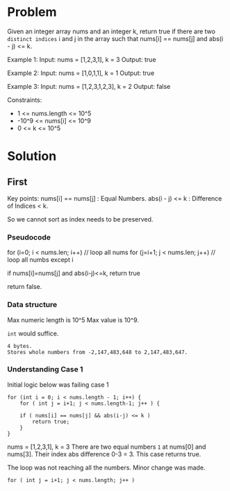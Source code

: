 # Problem
Given an integer array nums and an integer k,
return true if there are two `distinct indices` 
i and j in the array such that nums[i] == nums[j] 
and abs(i - j) <= k.

Example 1:
Input: nums = [1,2,3,1], k = 3
Output: true

Example 2:
Input: nums = [1,0,1,1], k = 1
Output: true

Example 3:
Input: nums = [1,2,3,1,2,3], k = 2
Output: false

Constraints:
- 1 <= nums.length <= 10^5
- -10^9 <= nums[i] <= 10^9
- 0 <= k <= 10^5


# Solution
## First

Key points:
nums[i] == nums[j] : Equal Numbers.
abs(i - j) <= k : Difference of Indices < k.

So we cannot sort as index needs to be preserved.

### Pseudocode

for (i=0; i < nums.len; i++) // loop all nums
for (j=i+1; j < nums.len; j++) // loop all numbs except i  

if nums[i]=nums[j] and abs(i-j)<=k, return true

return false.

### Data structure
Max numeric length is  10^5
Max value is 10^9.

`int` would suffice.

```
4 bytes. 
Stores whole numbers from -2,147,483,648 to 2,147,483,647.
```

### Understanding Case 1
Initial logic below was failing case 1
```
for (int i = 0; i < nums.length - 1; i++) {
    for ( int j = i+1; j < nums.length-1; j++ ) {

    if ( nums[i] == nums[j] && abs(i-j) <= k )
        return true;
    }
}
```
nums = [1,2,3,1], k = 3
There are two equal numbers `1` at nums[0] and nums[3].
Their index abs difference 0-3 = 3.
This case returns true.

The loop was not reaching all the numbers. Minor change
was made.
```
for ( int j = i+1; j < nums.length; j++ )
```


